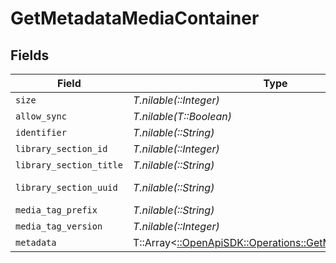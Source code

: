 # GetMetadataMediaContainer


## Fields

| Field                                                                                                     | Type                                                                                                      | Required                                                                                                  | Description                                                                                               | Example                                                                                                   |
| --------------------------------------------------------------------------------------------------------- | --------------------------------------------------------------------------------------------------------- | --------------------------------------------------------------------------------------------------------- | --------------------------------------------------------------------------------------------------------- | --------------------------------------------------------------------------------------------------------- |
| `size`                                                                                                    | *T.nilable(::Integer)*                                                                                    | :heavy_minus_sign:                                                                                        | N/A                                                                                                       | 1                                                                                                         |
| `allow_sync`                                                                                              | *T.nilable(T::Boolean)*                                                                                   | :heavy_minus_sign:                                                                                        | N/A                                                                                                       | true                                                                                                      |
| `identifier`                                                                                              | *T.nilable(::String)*                                                                                     | :heavy_minus_sign:                                                                                        | N/A                                                                                                       | com.plexapp.plugins.library                                                                               |
| `library_section_id`                                                                                      | *T.nilable(::Integer)*                                                                                    | :heavy_minus_sign:                                                                                        | N/A                                                                                                       | 1                                                                                                         |
| `library_section_title`                                                                                   | *T.nilable(::String)*                                                                                     | :heavy_minus_sign:                                                                                        | N/A                                                                                                       | Movies                                                                                                    |
| `library_section_uuid`                                                                                    | *T.nilable(::String)*                                                                                     | :heavy_minus_sign:                                                                                        | N/A                                                                                                       | cfc899d7-3000-46f6-8489-b9592714ada5                                                                      |
| `media_tag_prefix`                                                                                        | *T.nilable(::String)*                                                                                     | :heavy_minus_sign:                                                                                        | N/A                                                                                                       | /system/bundle/media/flags/                                                                               |
| `media_tag_version`                                                                                       | *T.nilable(::Integer)*                                                                                    | :heavy_minus_sign:                                                                                        | N/A                                                                                                       | 1698860922                                                                                                |
| `metadata`                                                                                                | T::Array<[::OpenApiSDK::Operations::GetMetadataMetadata](../../models/operations/getmetadatametadata.md)> | :heavy_minus_sign:                                                                                        | N/A                                                                                                       |                                                                                                           |